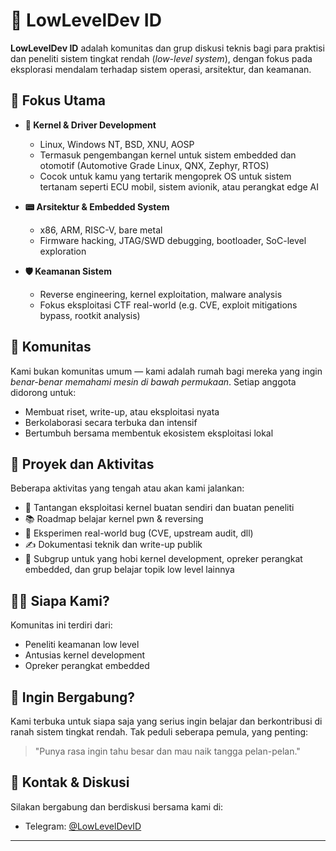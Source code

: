 # 📌 LowLevelDev ID

**LowLevelDev ID** adalah komunitas dan grup diskusi teknis bagi para praktisi dan peneliti sistem tingkat rendah (*low-level system*), dengan fokus pada eksplorasi mendalam terhadap sistem operasi, arsitektur, dan keamanan.

## 🎯 Fokus Utama

- **🧠 Kernel & Driver Development**
  - Linux, Windows NT, BSD, XNU, AOSP
  - Termasuk pengembangan kernel untuk sistem embedded dan otomotif (Automotive Grade Linux, QNX, Zephyr, RTOS)
  - Cocok untuk kamu yang tertarik mengoprek OS untuk sistem tertanam seperti ECU mobil, sistem avionik, atau perangkat edge AI

- **📟 Arsitektur & Embedded System**
  - x86, ARM, RISC-V, bare metal
  - Firmware hacking, JTAG/SWD debugging, bootloader, SoC-level exploration

- **🛡️ Keamanan Sistem**
  - Reverse engineering, kernel exploitation, malware analysis
  - Fokus eksploitasi CTF real-world (e.g. CVE, exploit mitigations bypass, rootkit analysis)

## 💬 Komunitas

Kami bukan komunitas umum — kami adalah rumah bagi mereka yang ingin *benar-benar memahami mesin di bawah permukaan*. Setiap anggota didorong untuk:

- Membuat riset, write-up, atau eksploitasi nyata
- Berkolaborasi secara terbuka dan intensif
- Bertumbuh bersama membentuk ekosistem eksploitasi lokal

## 🚧 Proyek dan Aktivitas

Beberapa aktivitas yang tengah atau akan kami jalankan:

- 🔧 Tantangan eksploitasi kernel buatan sendiri dan buatan peneliti
- 📚 Roadmap belajar kernel pwn & reversing
- 🧪 Eksperimen real-world bug (CVE, upstream audit, dll)
- ✍️ Dokumentasi teknik dan write-up publik
- 🧩 Subgrup untuk yang hobi kernel development, opreker perangkat embedded, dan grup belajar topik low level lainnya

## 🧑‍💻 Siapa Kami?

Komunitas ini terdiri dari:
- Peneliti keamanan low level
- Antusias kernel development 
- Opreker perangkat embedded


## 🌱 Ingin Bergabung?

Kami terbuka untuk siapa saja yang serius ingin belajar dan berkontribusi di ranah sistem tingkat rendah. Tak peduli seberapa pemula, yang penting:
> "Punya rasa ingin tahu besar dan mau naik tangga pelan-pelan."

## 💬 Kontak & Diskusi

Silakan bergabung dan berdiskusi bersama kami di:

- Telegram: [@LowLevelDevID](https://t.me/LowLevelDevID)

---

